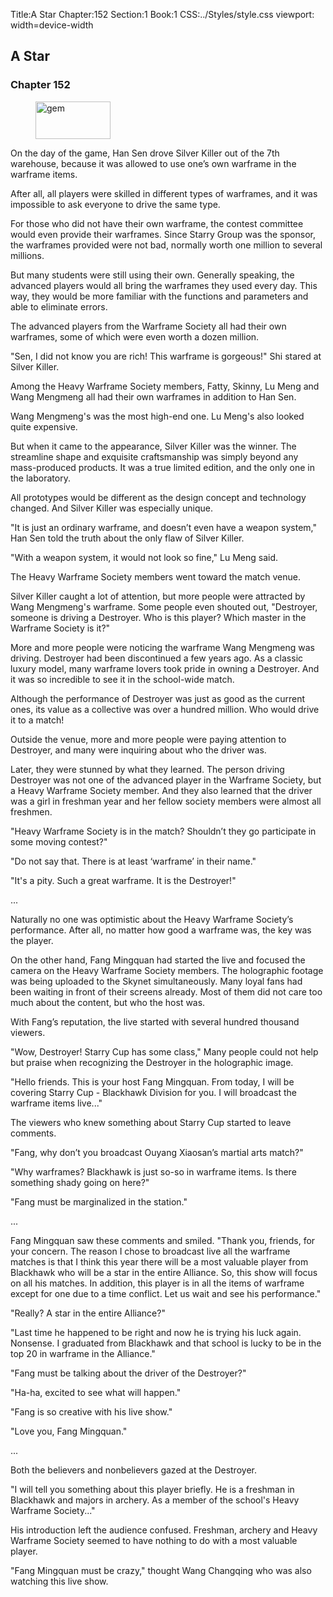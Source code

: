 Title:A Star 
Chapter:152 
Section:1 
Book:1 
CSS:../Styles/style.css 
viewport: width=device-width
  
## A Star
### Chapter 152
  
<figure>
	<img src="../Images/gem.gif" alt="gem" id="gem" width="120" height="60" />
</figure>
  

  
On the day of the game, Han Sen drove Silver Killer out of the 7th warehouse, because it was allowed to use one’s own warframe in the warframe items.

After all, all players were skilled in different types of warframes, and it was impossible to ask everyone to drive the same type.

For those who did not have their own warframe, the contest committee would even provide their warframes. Since Starry Group was the sponsor, the warframes provided were not bad, normally worth one million to several millions.

But many students were still using their own. Generally speaking, the advanced players would all bring the warframes they used every day. This way, they would be more familiar with the functions and parameters and able to eliminate errors.

The advanced players from the Warframe Society all had their own warframes, some of which were even worth a dozen million.

"Sen, I did not know you are rich! This warframe is gorgeous!" Shi stared at Silver Killer.

Among the Heavy Warframe Society members, Fatty, Skinny, Lu Meng and Wang Mengmeng all had their own warframes in addition to Han Sen.

Wang Mengmeng's was the most high-end one. Lu Meng's also looked quite expensive.

But when it came to the appearance, Silver Killer was the winner. The streamline shape and exquisite craftsmanship was simply beyond any mass-produced products. It was a true limited edition, and the only one in the laboratory.

All prototypes would be different as the design concept and technology changed. And Silver Killer was especially unique.

"It is just an ordinary warframe, and doesn’t even have a weapon system," Han Sen told the truth about the only flaw of Silver Killer.

"With a weapon system, it would not look so fine," Lu Meng said.

The Heavy Warframe Society members went toward the match venue.

Silver Killer caught a lot of attention, but more people were attracted by Wang Mengmeng's warframe. Some people even shouted out, "Destroyer, someone is driving a Destroyer. Who is this player? Which master in the Warframe Society is it?"

More and more people were noticing the warframe Wang Mengmeng was driving. Destroyer had been discontinued a few years ago. As a classic luxury model, many warframe lovers took pride in owning a Destroyer. And it was so incredible to see it in the school-wide match.

Although the performance of Destroyer was just as good as the current ones, its value as a collective was over a hundred million. Who would drive it to a match!

Outside the venue, more and more people were paying attention to Destroyer, and many were inquiring about who the driver was.

Later, they were stunned by what they learned. The person driving Destroyer was not one of the advanced player in the Warframe Society, but a Heavy Warframe Society member. And they also learned that the driver was a girl in freshman year and her fellow society members were almost all freshmen.

"Heavy Warframe Society is in the match? Shouldn’t they go participate in some moving contest?"

"Do not say that. There is at least ‘warframe’ in their name."

"It's a pity. Such a great warframe. It is the Destroyer!"

...

Naturally no one was optimistic about the Heavy Warframe Society’s performance. After all, no matter how good a warframe was, the key was the player.

On the other hand, Fang Mingquan had started the live and focused the camera on the Heavy Warframe Society members. The holographic footage was being uploaded to the Skynet simultaneously. Many loyal fans had been waiting in front of their screens already. Most of them did not care too much about the content, but who the host was.

With Fang’s reputation, the live started with several hundred thousand viewers.

"Wow, Destroyer! Starry Cup has some class," Many people could not help but praise when recognizing the Destroyer in the holographic image.

"Hello friends. This is your host Fang Mingquan. From today, I will be covering Starry Cup - Blackhawk Division for you. I will broadcast the warframe items live..."

The viewers who knew something about Starry Cup started to leave comments.

"Fang, why don’t you broadcast Ouyang Xiaosan’s martial arts match?"

"Why warframes? Blackhawk is just so-so in warframe items. Is there something shady going on here?"

"Fang must be marginalized in the station."

...

Fang Mingquan saw these comments and smiled. "Thank you, friends, for your concern. The reason I chose to broadcast live all the warframe matches is that I think this year there will be a most valuable player from Blackhawk who will be a star in the entire Alliance. So, this show will focus on all his matches. In addition, this player is in all the items of warframe except for one due to a time conflict. Let us wait and see his performance."

"Really? A star in the entire Alliance?"

"Last time he happened to be right and now he is trying his luck again. Nonsense. I graduated from Blackhawk and that school is lucky to be in the top 20 in warframe in the Alliance."

"Fang must be talking about the driver of the Destroyer?"

"Ha-ha, excited to see what will happen."

"Fang is so creative with his live show."

"Love you, Fang Mingquan."

...

Both the believers and nonbelievers gazed at the Destroyer.

"I will tell you something about this player briefly. He is a freshman in Blackhawk and majors in archery. As a member of the school's Heavy Warframe Society..."

His introduction left the audience confused. Freshman, archery and Heavy Warframe Society seemed to have nothing to do with a most valuable player.

"Fang Mingquan must be crazy," thought Wang Changqing who was also watching this live show.